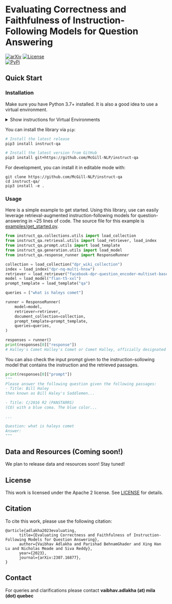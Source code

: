 # Evaluating Correctness and Faithfulness of Instruction-Following Models for Question Answering

[![arXiv](https://img.shields.io/badge/arXiv-2307.16877-b31b1b.svg)](https://arxiv.org/abs/2307.16877)
[![License](https://img.shields.io/badge/License-Apache_2.0-yellowgreen.svg)](https://opensource.org/licenses/Apache-2.0)  
[![PyPi](https://img.shields.io/pypi/v/instruct-qa)](https://pypi.org/project/instruct-qa/)

## Quick Start
### Installation

Make sure you have Python 3.7+ installed. It is also a good idea to use a virtual environment.
<details>
<summary>Show instructions for Virtual Environments</summary>
<br>
```bash
python3 -m venv instruct-qa-venv
source instruct-qa-venv/bin/activate
```
</details>


You can install the library via `pip`:

```bash
# Install the latest release
pip3 install instruct-qa

# Install the latest version from GitHub
pip3 install git+https://github.com/McGill-NLP/instruct-qa
```

For development, you can install it in editable mode with:
```
git clone https://github.com/McGill-NLP/instruct-qa
cd instruct-qa/
pip3 install -e .
```

### Usage
Here is a simple example to get started. Using this library, use can easily leverage retrieval-augmented instruction-following models for question-answering in ~25 lines of code. The source file for this example is [examples/get_started.py](examples/get_started.py).
```python
from instruct_qa.collections.utils import load_collection
from instruct_qa.retrieval.utils import load_retriever, load_index
from instruct_qa.prompt.utils import load_template
from instruct_qa.generation.utils import load_model
from instruct_qa.response_runner import ResponseRunner

collection = load_collection("dpr_wiki_collection")
index = load_index("dpr-nq-multi-hnsw")
retriever = load_retriever("facebook-dpr-question_encoder-multiset-base", index)
model = load_model("flan-t5-xxl")
prompt_template = load_template("qa")

queries = ["what is haleys comet"]

runner = ResponseRunner(
    model=model,
    retriever=retriever,
    document_collection=collection,
    prompt_template=prompt_template,
    queries=queries,
)

responses = runner()
print(responses[0]["response"])
# Halley's Comet Halley's Comet or Comet Halley, officially designated 1P/Halley, is a short-period comet visible from Earth every 75–76 years. Halley is the only known short-period comet that is regularly visible to the naked eye from Earth, and the only naked-eye comet that might appear twice in a human lifetime. Halley last appeared...
```
You can also check the input prompt given to the instruction-sollowing model that contains the instruction and the retrieved passages.
```python
print(responses[0]["prompt"])
"""
Please answer the following question given the following passages:
- Title: Bill Haley
then known as Bill Haley's Saddlemen...

- Title: C/2016 R2 (PANSTARRS)
(CO) with a blue coma. The blue color...

...

Question: what is haleys comet
Answer:
"""

```


## Data and Resources (Coming soon!)
We plan to release data and resources soon! Stay tuned!

## License

This work is licensed under the Apache 2 license. See [LICENSE](LICENSE) for details.

## Citation
To cite this work, please use the following citation:
```
@article{adlakha2023evaluating,
      title={Evaluating Correctness and Faithfulness of Instruction-Following Models for Question Answering}, 
      author={Vaibhav Adlakha and Parishad BehnamGhader and Xing Han Lu and Nicholas Meade and Siva Reddy},
      year={2023},
      journal={arXiv:2307.16877},
}
```

## Contact

For queries and clarifications please contact **vaibhav.adlakha (at) mila (dot) quebec**